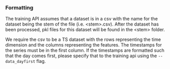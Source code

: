 ### Formatting

The training API assumes that a dataset is in a csv with the name for the dataset being the stem of the file (i.e. \<stem\>.csv). After the dataset has been processed, pkl files for this dataset will be found in the \<stem\> folder. 

We require the csv to be a TS dataset with the rows representing the time dimension and the columns representing the features. The timestamps for the series must be in the first column. If the timestamps are formatted such that the day comes first, please specify that to the training api using the `--data_dayfirst` flag.
